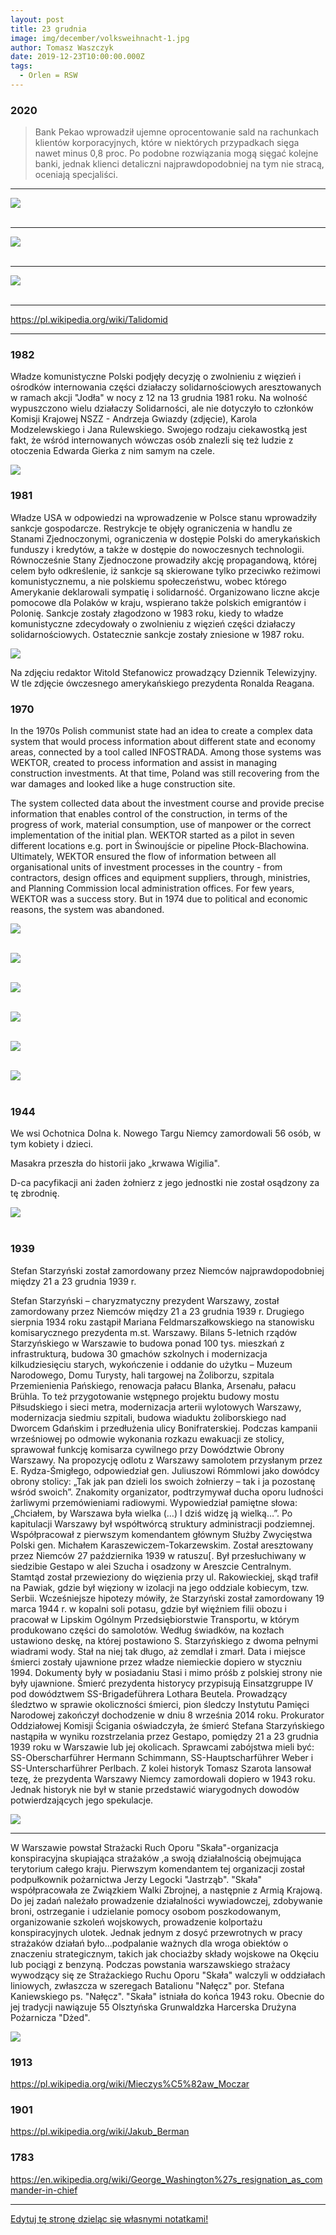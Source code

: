 ```yaml
---
layout: post
title: 23 grudnia
image: img/december/volksweihnacht-1.jpg
author: Tomasz Waszczyk
date: 2019-12-23T10:00:00.000Z
tags:
  - Orlen = RSW
---
```


### 2020

> Bank Pekao wprowadził ujemne oprocentowanie sald na rachunkach klientów korporacyjnych, które w niektórych przypadkach sięga nawet minus 0,8 proc. Po podobne rozwiązania mogą sięgać kolejne banki, jednak klienci detaliczni najprawdopodobniej na tym nie stracą, oceniają specjaliści.

---

<img src="./img/december/rsw.jpeg"><br><br>

---

<img src="./img/december/przedsiebiorcy.jpeg"><br><br>

---

<img src="./img/december/nbp2020.jpg"><br><br>

---

https://pl.wikipedia.org/wiki/Talidomid

---

### 1982

Władze komunistyczne Polski podjęły decyzję o zwolnieniu z więzień i ośrodków internowania części działaczy solidarnościowych aresztowanych w ramach akcji "Jodła" w nocy z 12 na 13 grudnia 1981 roku. Na wolność wypuszczono wielu działaczy Solidarności, ale nie dotyczyło to członków Komisji Krajowej NSZZ - Andrzeja Gwiazdy (zdjęcie), Karola Modzelewskiego i Jana Rulewskiego.
Swojego rodzaju ciekawostką jest fakt, że wśród internowanych wówczas osób znalezli się też ludzie z otoczenia Edwarda Gierka z nim samym na czele.

<img src="./img/december/gwiazda.jpg"/><br>

### 1981

Władze USA w odpowiedzi na wprowadzenie w Polsce stanu wprowadziły sankcje gospodarcze.
Restrykcje te objęły ograniczenia w handlu ze Stanami Zjednoczonymi, ograniczenia w dostępie Polski do amerykańskich funduszy i kredytów, a także w dostępie do nowoczesnych technologii.
Równocześnie Stany Zjednoczone prowadziły akcję propagandową, której celem było odkreślenie, iż sankcje są skierowane tylko
przeciwko reżimowi komunistycznemu, a nie
polskiemu społeczeństwu, wobec którego
Amerykanie deklarowali sympatię i solidarność.
Organizowano liczne akcje pomocowe dla
Polaków w kraju, wspierano także polskich
emigrantów i Polonię.
Sankcje zostały złagodzono w 1983 roku, kiedy to władze komunistyczne zdecydowały o zwolnieniu z więzień części działaczy solidarnościowych.
Ostatecznie sankcje zostały zniesione w 1987 roku.

<img src="./img/december/stefanowicz.jpg"/><br>

Na zdjęciu redaktor Witold Stefanowicz prowadzący Dziennik Telewizyjny. W tle zdjęcie ówczesnego amerykańskiego prezydenta Ronalda Reagana.

### 1970

In the 1970s Polish communist state had an idea to create a complex data system that would process information about different state and economy areas, connected by a tool called INFOSTRADA. Among those systems was WEKTOR, created to process information and assist in managing construction investments. At that time, Poland was still recovering from the war damages and looked like a huge construction site.

The system collected data about the investment course and provide precise information that enables control of the construction, in terms of the progress of work, material consumption, use of manpower or the correct implementation of the initial plan. WEKTOR started as a pilot in seven different locations e.g. port in Świnoujście or pipeline Płock-Blachowina. Ultimately, WEKTOR ensured the flow of information between all organisational units of investment processes in the country - from contractors, design offices and equipment suppliers, through, ministries, and Planning Commission local administration offices. For few years, WEKTOR was a success story. But in 1974 due to political and economic reasons, the system was abandoned.

<img src="./img/december/infostrada.jpeg"><br><br>

<img src="./img/december/infostrada2.jpeg"><br><br>

<img src="./img/december/infostrada3.jpeg"><br><br>

<img src="./img/december/infostrada4.jpeg"><br><br>

<img src="./img/december/infostrada5.jpeg"><br><br>

<img src="./img/december/infostrada6.jpeg"><br><br>

### 1944

We wsi Ochotnica Dolna k. Nowego Targu Niemcy zamordowali 56 osób, w tym kobiety i dzieci.

Masakra przeszła do historii jako „krwawa Wigilia".

D-ca pacyfikacji ani żaden żołnierz z jego jednostki nie został osądzony za tę zbrodnię.

<img src="./img/december/krwawawigilia.jpeg"><br><br>

### 1939

Stefan Starzyński został zamordowany przez Niemców najprawdopodobniej między 21 a 23 grudnia 1939 r.

Stefan Starzyński – charyzmatyczny prezydent Warszawy, został zamordowany przez Niemców między 21 a 23 grudnia 1939 r. Drugiego sierpnia 1934 roku zastąpił Mariana Feldmarszałkowskiego na stanowisku komisarycznego prezydenta m.st. Warszawy. Bilans 5-letnich rządów Starzyńskiego w Warszawie to budowa ponad 100 tys. mieszkań z infrastrukturą, budowa 30 gmachów szkolnych i modernizacja kilkudziesięciu starych, wykończenie i oddanie do użytku – Muzeum Narodowego, Domu Turysty, hali targowej na Żoliborzu, szpitala Przemienienia Pańskiego, renowacja pałacu Blanka, Arsenału, pałacu Brühla. To też przygotowanie wstępnego projektu budowy mostu Piłsudskiego i sieci metra, modernizacja arterii wylotowych Warszawy, modernizacja siedmiu szpitali, budowa wiaduktu żoliborskiego nad Dworcem Gdańskim i przedłużenia ulicy Bonifraterskiej.
Podczas kampanii wrześniowej po odmowie wykonania rozkazu ewakuacji ze stolicy, sprawował funkcję komisarza cywilnego przy Dowództwie Obrony Warszawy. Na propozycję odlotu z Warszawy samolotem przysłanym przez E. Rydza-Śmigłego, odpowiedział gen. Juliuszowi Rómmlowi jako dowódcy obrony stolicy: „Tak jak pan dzieli los swoich żołnierzy – tak i ja pozostanę wśród swoich”.
Znakomity organizator, podtrzymywał ducha oporu ludności żarliwymi przemówieniami radiowymi. Wypowiedział pamiętne słowa: „Chciałem, by Warszawa była wielka (…) I dziś widzę ją wielką…”. Po kapitulacji Warszawy był współtwórcą struktury administracji podziemnej. Współpracował z pierwszym komendantem głównym Służby Zwycięstwa Polski gen. Michałem Karaszewiczem-Tokarzewskim. Został aresztowany przez Niemców 27 października 1939 w ratuszu[. Był przesłuchiwany w siedzibie Gestapo w alei Szucha i osadzony w Areszcie Centralnym. Stamtąd został przewieziony do więzienia przy ul. Rakowieckiej, skąd trafił na Pawiak, gdzie był więziony w izolacji na jego oddziale kobiecym, tzw. Serbii. Wcześniejsze hipotezy mówiły, że Starzyński został zamordowany 19 marca 1944 r. w kopalni soli potasu, gdzie był więźniem filii obozu i pracował w Lipskim Ogólnym Przedsiębiorstwie Transportu, w którym produkowano części do samolotów. Według świadków, na kozłach ustawiono deskę, na której postawiono S. Starzyńskiego z dwoma pełnymi wiadrami wody. Stał na niej tak długo, aż zemdlał i zmarł. Data i miejsce śmierci zostały ujawnione przez władze niemieckie dopiero w styczniu 1994. Dokumenty były w posiadaniu Stasi i mimo próśb z polskiej strony nie były ujawnione. Śmierć prezydenta historycy przypisują Einsatzgruppe IV pod dowództwem SS-Brigadeführera Lothara Beutela. Prowadzący śledztwo w sprawie okoliczności śmierci, pion śledczy Instytutu Pamięci Narodowej zakończył dochodzenie w dniu 8 września 2014 roku. Prokurator Oddziałowej Komisji Ścigania oświadczyła, że śmierć Stefana Starzyńskiego nastąpiła w wyniku rozstrzelania przez Gestapo, pomiędzy 21 a 23 grudnia 1939 roku w Warszawie lub jej okolicach. Sprawcami zabójstwa mieli być: SS-Oberscharführer Hermann Schimmann, SS-Hauptscharführer Weber i SS-Unterscharführer Perlbach. Z kolei historyk Tomasz Szarota lansował tezę, że prezydenta Warszawy Niemcy zamordowali dopiero w 1943 roku. Jednak historyk nie był w stanie przedstawić wiarygodnych dowodów potwierdzających jego spekulacje.

<img src="./img/december/starzynski.png"/><br>

---

W Warszawie powstał Strażacki Ruch Oporu "Skała"-organizacja konspiracyjna skupiająca strażaków ,a swoją działalnością obejmująca terytorium całego kraju. Pierwszym komendantem tej organizacji został podpułkownik pożarnictwa Jerzy Legocki "Jastrząb".
"Skała" współpracowała ze Związkiem Walki Zbrojnej, a następnie z Armią Krajową. Do jej zadań należało prowadzenie działalności wywiadowczej, zdobywanie broni, ostrzeganie i udzielanie pomocy osobom poszkodowanym, organizowanie szkoleń wojskowych, prowadzenie kolportażu konspiracyjnych ulotek. Jednak jednym z dosyć przewrotnych w pracy strażaków działań było...podpalanie ważnych dla wroga obiektów o znaczeniu strategicznym, takich jak chociażby składy wojskowe na Okęciu lub pociągi z benzyną.
Podczas powstania warszawskiego strażacy wywodzący się ze Strażackiego Ruchu Oporu "Skała" walczyli w oddziałach liniowych, zwłaszcza w szeregach Batalionu "Nałęcz" por. Stefana Kaniewskiego ps. "Nałęcz".
"Skała" istniała do końca 1943 roku. Obecnie do jej tradycji nawiązuje 55 Olsztyńska
Grunwaldzka Harcerska Drużyna Pożarnicza "Dżed".

<img src="./img/december/skala.jpg"/><br>

### 1913

https://pl.wikipedia.org/wiki/Mieczys%C5%82aw_Moczar

### 1901

https://pl.wikipedia.org/wiki/Jakub_Berman

### 1783

https://en.wikipedia.org/wiki/George_Washington%27s_resignation_as_commander-in-chief

---

<a href="https://github.com/TomaszWaszczyk/historia.waszczyk.com/edit/master/src/content/december-23.md" target="_blank">Edytuj tę stronę dzieląc się własnymi notatkami!</a>

